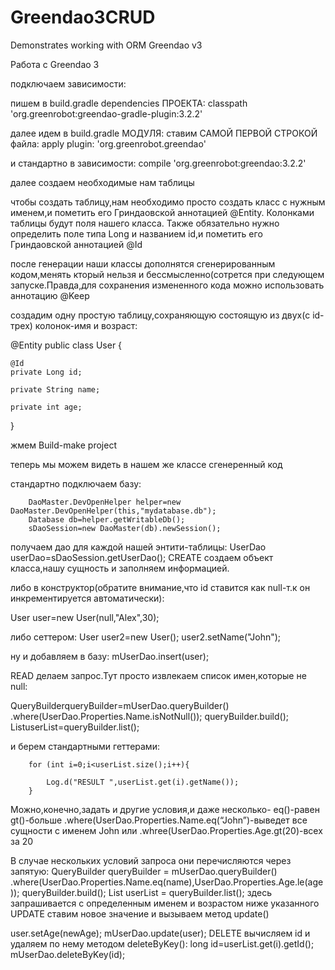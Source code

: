 # Greendao3CRUD
Demonstrates working with ORM Greendao v3

Работа с Greendao 3

подключаем зависимости:

пишем в build.gradle dependencies ПРОЕКТА:
classpath 'org.greenrobot:greendao-gradle-plugin:3.2.2'

далее идем в build.gradle МОДУЛЯ:
ставим САМОЙ ПЕРВОЙ СТРОКОЙ файла:
apply plugin: 'org.greenrobot.greendao'

и стандартно в зависимости:
compile 'org.greenrobot:greendao:3.2.2'

далее создаем необходимые нам таблицы

чтобы создать таблицу,нам необходимо просто создать класс с нужным именем,и пометить его Гриндаовской аннотацией @Entity.
Колонками таблицы будут поля нашего класса.
Также обязательно нужно определить поле типа Long и названием id,и пометить его Гриндаовской аннотацией @Id

после генерации наши классы дополнятся сгенерированным кодом,менять кторый нельзя и бессмысленно(сотрется при следующем запуске.Правда,для сохранения измененного кода можно использовать аннотацию @Keep


создадим одну простую таблицу,сохраняющую состоящую из двух(с id-трех) колонок-имя и возраст:

@Entity
public class User {

    @Id
    private Long id;

    private String name;

    private int age;

}


жмем Build-make project

теперь мы можем видеть в нашем же классе сгенеренный код

стандартно подключаем базу:

        DaoMaster.DevOpenHelper helper=new DaoMaster.DevOpenHelper(this,"mydatabase.db");
        Database db=helper.getWritableDb();
        sDaoSession=new DaoMaster(db).newSession();


получаем дао для каждой нашей энтити-таблицы:
UserDao userDao=sDaoSession.getUserDao();
CREATE
создаем объект класса,нашу сущность и заполняем информацией.

либо в конструктор(обратите внимание,что id ставится как null-т.к он инкрементируется автоматически):

  User user=new User(null,"Alex",30);

либо сеттером:
 User user2=new User();
 user2.setName("John");

ну и добавляем в базу:
mUserDao.insert(user);

READ
делаем запрос.Тут просто извлекаем список имен,которые не null:

  QueryBuilder<User>queryBuilder=mUserDao.queryBuilder()
                .where(UserDao.Properties.Name.isNotNull());
        queryBuilder.build();
        List<User>userList=queryBuilder.list();

и берем стандартными геттерами:

        for (int i=0;i<userList.size();i++){

            Log.d("RESULT ",userList.get(i).getName());
        }

Можно,конечно,задать и другие условия,и даже несколько-
eq()-равен
gt()-больше
.where(UserDao.Properties.Name.eq(“John”)-выведет все сущности с именем John 
или .whree(UserDao.Properties.Age.gt(20)-всех за 20

В случае нескольких условий запроса они перечисляются через запятую:
 QueryBuilder<User> queryBuilder = mUserDao.queryBuilder()
                .where(UserDao.Properties.Name.eq(name),UserDao.Properties.Age.le(age));
        queryBuilder.build();
        List<User> userList = queryBuilder.list();
здесь запрашивается с определенным именем и возрастом ниже указанного
UPDATE
ставим новое значение и вызываем метод update()

 user.setAge(newAge);
            mUserDao.update(user);
DELETE
вычисляем id и удаляем по нему методом deleteByKey():
  long id=userList.get(i).getId();
            mUserDao.deleteByKey(id);
